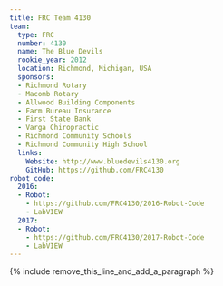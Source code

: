 ```yaml
---
title: FRC Team 4130
team:
  type: FRC
  number: 4130
  name: The Blue Devils
  rookie_year: 2012
  location: Richmond, Michigan, USA
  sponsors:
  - Richmond Rotary
  - Macomb Rotary
  - Allwood Building Components
  - Farm Bureau Insurance
  - First State Bank
  - Varga Chiropractic
  - Richmond Community Schools
  - Richmond Community High School
  links:
    Website: http://www.bluedevils4130.org
    GitHub: https://github.com/FRC4130
robot_code:
  2016:
  - Robot:
    - https://github.com/FRC4130/2016-Robot-Code
    - LabVIEW
  2017:
  - Robot:
    - https://github.com/FRC4130/2017-Robot-Code
    - LabVIEW
---
```


{% include remove_this_line_and_add_a_paragraph %}